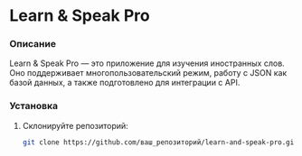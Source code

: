 # Learn & Speak Pro

### Описание
Learn & Speak Pro — это приложение для изучения иностранных слов. Оно поддерживает многопользовательский режим, работу с JSON как базой данных, а также подготовлено для интеграции с API.

### Установка
1. Склонируйте репозиторий:
   ```bash
   git clone https://github.com/ваш_репозиторий/learn-and-speak-pro.git
